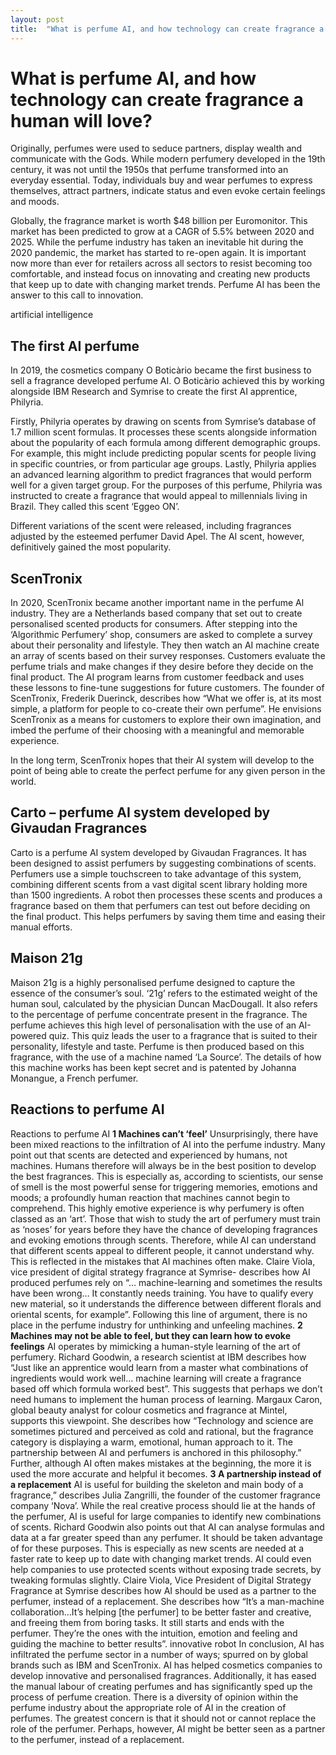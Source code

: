 ```yaml
---
layout: post
title:  "What is perfume AI, and how technology can create fragrance a human will love?"
---
```

# What is perfume AI, and how technology can create fragrance a human will love?
Originally, perfumes were used to seduce partners, display wealth and communicate with the Gods. While modern perfumery developed in the 19th century, it was not until the 1950s that perfume transformed into an everyday essential. Today, individuals buy and wear perfumes to express themselves, attract partners, indicate status and even evoke certain feelings and moods.

Globally, the fragrance market is worth $48 billion per Euromonitor. This market has been predicted to grow at a CAGR of 5.5% between 2020 and 2025. While the perfume industry has taken an inevitable hit during the 2020 pandemic, the market has started to re-open again. It is important now more than ever for retailers across all sectors to resist becoming too comfortable, and instead focus on innovating and creating new products that keep up to date with changing market trends. Perfume AI has been the answer to this call to innovation.

artificial intelligence
## The first AI perfume
In 2019, the cosmetics company O Boticàrio became the first business to sell a fragrance developed perfume AI. O Boticàrio achieved this by working alongside IBM Research and Symrise to create the first AI apprentice, Philyria.

Firstly, Philyria operates by drawing on scents from Symrise’s database of 1.7 million scent formulas. It processes these scents alongside information about the popularity of each formula among different demographic groups. For example, this might include predicting popular scents for people living in specific countries, or from particular age groups. Lastly, Philyria applies an advanced learning algorithm to predict fragrances that would perform well for a given target group. For the purposes of this perfume, Philyria was instructed to create a fragrance that would appeal to millennials living in Brazil. They called this scent ‘Eggeo ON’.

Different variations of the scent were released, including fragrances adjusted by the esteemed perfumer David Apel. The AI scent, however, definitively gained the most popularity.

## ScenTronix
In 2020, ScenTronix became another important name in the perfume Al industry. They are a Netherlands based company that set out to create personalised scented products for consumers. After stepping into the ‘Algorithmic Perfumery’ shop, consumers are asked to complete a survey about their personality and lifestyle. They then watch an AI machine create an array of scents based on their survey responses. Customers evaluate the perfume trials and make changes if they desire before they decide on the final product. The AI program learns from customer feedback and uses these lessons to fine-tune suggestions for future customers. The founder of ScenTronix, Frederik Duerinck, describes how “What we offer is, at its most simple, a platform for people to co-create their own perfume”. He envisions ScenTronix as a means for customers to explore their own imagination, and imbed the perfume of their choosing with a meaningful and memorable experience.

In the long term, ScenTronix hopes that their AI system will develop to the point of being able to create the perfect perfume for any given person in the world.

## Carto – perfume AI system developed by Givaudan Fragrances
Carto is a perfume AI system developed by Givaudan Fragrances. It has been designed to assist perfumers by suggesting combinations of scents. Perfumers use a simple touchscreen to take advantage of this system, combining different scents from a vast digital scent library holding more than 1500 ingredients. A robot then processes these scents and produces a fragrance based on them that perfumers can test out before deciding on the final product. This helps perfumers by saving them time and easing their manual efforts.

## Maison 21g
Maison 21g is a highly personalised perfume designed to capture the essence of the consumer’s soul. ‘21g’ refers to the estimated weight of the human soul, calculated by the physician Duncan MacDougall. It also refers to the percentage of perfume concentrate present in the fragrance. The perfume achieves this high level of personalisation with the use of an AI-powered quiz. This quiz leads the user to a fragrance that is suited to their personality, lifestyle and taste. Perfume is then produced based on this fragrance, with the use of a machine named ‘La Source’. The details of how this machine works has been kept secret and is patented by Johanna Monangue, a French perfumer.

## Reactions to perfume AI
Reactions to perfume AI
**1 Machines can’t ‘feel’**
Unsurprisingly, there have been mixed reactions to the infiltration of AI into the perfume industry. Many point out that scents are detected and experienced by humans, not machines. Humans therefore will always be in the best position to develop the best fragrances. This is especially as, according to scientists, our sense of smell is the most powerful sense for triggering memories, emotions and moods; a profoundly human reaction that machines cannot begin to comprehend. This highly emotive experience is why perfumery is often classed as an ‘art’. Those that wish to study the art of perfumery must train as ‘noses’ for years before they have the chance of developing fragrances and evoking emotions through scents. Therefore, while AI can understand that different scents appeal to different people, it cannot understand why. This is reflected in the mistakes that AI machines often make. Claire Viola, vice president of digital strategy fragrance at Symrise- describes how AI produced perfumes rely on “… machine-learning and sometimes the results have been wrong… It constantly needs training. You have to qualify every new material, so it understands the difference between different florals and oriental scents, for example”. Following this line of argument, there is no place in the perfume industry for unthinking and unfeeling machines.
**2 Machines may not be able to feel, but they can learn how to evoke feelings**
AI operates by mimicking a human-style learning of the art of perfumery. Richard Goodwin, a research scientist at IBM describes how “Just like an apprentice would learn from a master what combinations of ingredients would work well… machine learning will create a fragrance based off which formula worked best”. This suggests that perhaps we don’t need humans to implement the human process of learning. Margaux Caron, global beauty analyst for colour cosmetics and fragrance at Mintel, supports this viewpoint. She describes how “Technology and science are sometimes pictured and perceived as cold and rational, but the fragrance category is displaying a warm, emotional, human approach to it. The partnership between AI and perfumers is anchored in this philosophy.” Further, although AI often makes mistakes at the beginning, the more it is used the more accurate and helpful it becomes.
**3 A partnership instead of a replacement**
AI is useful for building the skeleton and main body of a fragrance,” describes Julia Zangrilli, the founder of the customer fragrance company ‘Nova’. While the real creative process should lie at the hands of the perfumer, AI is useful for large companies to identify new combinations of scents. Richard Goodwin also points out that AI can analyse formulas and data at a far greater speed than any perfumer. It should be taken advantage of for these purposes. This is especially as new scents are needed at a faster rate to keep up to date with changing market trends. AI could even help companies to use protected scents without exposing trade secrets, by tweaking formulas slightly. Claire Viola, Vice President of Digital Strategy Fragrance at Symrise describes how AI should be used as a partner to the perfumer, instead of a replacement. She describes how “It’s a man-machine collaboration…It’s helping [the perfumer] to be better faster and creative, and freeing them from boring tasks. It still starts and ends with the perfumer. They’re the ones with the intuition, emotion and feeling and guiding the machine to better results”.
innovative robot
In conclusion, AI has infiltrated the perfume sector in a number of ways; spurred on by global brands such as IBM and ScenTronix. AI has helped cosmetics companies to develop innovative and personalised fragrances. Additionally, it has eased the manual labour of creating perfumes and has significantly sped up the process of perfume creation. There is a diversity of opinion within the perfume industry about the appropriate role of AI in the creation of perfumes. The greatest concern is that it should not or cannot replace the role of the perfumer. Perhaps, however, AI might be better seen as a partner to the perfumer, instead of a replacement.
